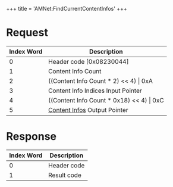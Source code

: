 +++
title = 'AMNet:FindCurrentContentInfos'
+++

# Request

| Index Word | Description                                                                         |
|------------|-------------------------------------------------------------------------------------|
| 0          | Header code \[0x08230044\]                                                          |
| 1          | Content Info Count                                                                  |
| 2          | ((Content Info Count \* 2) \<\< 4) \| 0xA                                           |
| 3          | Content Info Indices Input Pointer                                                  |
| 4          | ((Content Info Count \* 0x18) \<\< 4) \| 0xC                                        |
| 5          | [Content Infos](Application_Manager_Services#contentinfo "wikilink") Output Pointer |

# Response

| Index Word | Description |
|------------|-------------|
| 0          | Header code |
| 1          | Result code |
